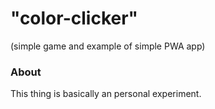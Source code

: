 # "color-clicker"
(simple game and example of simple PWA app)


### About
This thing is basically an personal experiment.